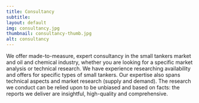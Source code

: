 ```yaml
---
title: Consultancy
subtitle:
layout: default
img: consultancy.jpg
thumbnail: consultancy-thumb.jpg
alt: consultancy
---
```

We offer made-to-measure, expert consultancy in the small tankers market and oil and chemical industry, whether you are looking for a specific market analysis or technical research. We have experience researching availability and offers for specific types of small tankers. Our expertise also spans technical aspects and market research (supply and demand). The research we conduct can be relied upon to be unbiased and based on facts: the reports we deliver are insightful, high-quality and comprehensive.
